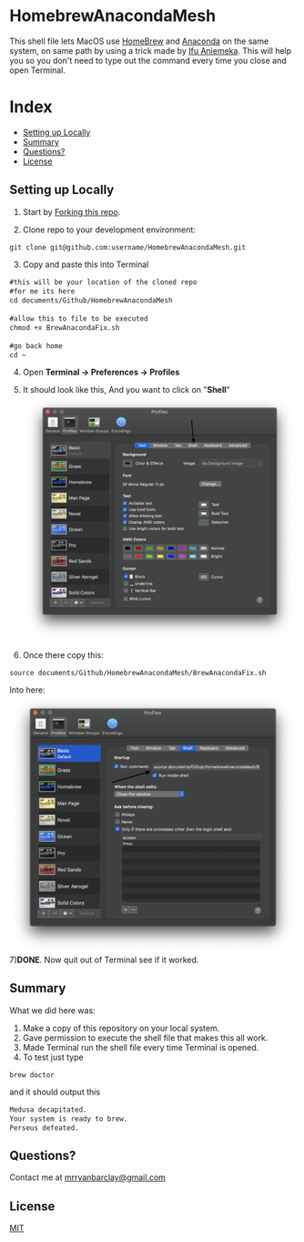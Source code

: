 # HomebrewAnacondaMesh
This shell file lets MacOS use [HomeBrew](https://brew.sh) and [Anaconda](https://www.anaconda.com) on the same system, on same path by using a trick made by [Ifu Aniemeka](https://hashrocket.com/blog/posts/keep-anaconda-from-constricting-your-homebrew-installs). This will help you so you don't need to type out the command every time you close and open Terminal.

# Index
* [Setting up Locally](#setting-up-locally)
* [Summary](#summary)
* [Questions?](#questions)
* [License](#license)

## Setting up Locally

1) Start by [Forking this repo](https://github.com/RyanBarclay/HomebrewAnacondaMesh).

2) Clone repo to your development environment:
```
git clone git@github.com:username/HomebrewAnacondaMesh.git
```

3) Copy and paste this into Terminal
```
#this will be your location of the cloned repo
#for me its here
cd documents/Github/HomebrewAnacondaMesh

#allow this to file to be executed
chmod +x BrewAnacondaFix.sh

#go back home
cd ~
```

4) Open **Terminal &rarr; Preferences &rarr; Profiles**

5) It should look like this, And you want to click on "**Shell**" ![](Photos/Step4.png)

6) Once there copy this:
  ```
  source documents/Github/HomebrewAnacondaMesh/BrewAnacondaFix.sh
  ```
  Into here:
  ![](Photos/Step6.png)
7)**DONE**. Now quit out of Terminal see if it worked.

## Summary

What we did here was:
  1. Make a copy of this repository on your local system.
  2. Gave permission to execute the shell file that makes this all work.
  3. Made Terminal run the shell file every time Terminal is opened.
  4. To test just type
  ```
  brew doctor
  ```
  and it should output this
  ```
  Medusa decapitated.
Your system is ready to brew.
Perseus defeated.
  ```

## Questions?

Contact me at [mrryanbarclay@gmail.com](mailto:mrryanbarclay@gmail.com)

## License
[MIT](https://choosealicense.com/licenses/mit/)
